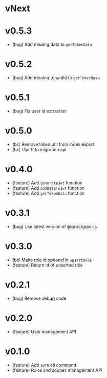 # vNext

# v0.5.3

-   (bug) Add missing data to `getTokenData`

# v0.5.2

-   (bug) Add missing tenantId to `getTokenData`

# v0.5.1

-   (bug) Fix user id extraction

# v0.5.0

-   (bc) Remove token util from index export
-   (bc) Use http migration api

# v0.4.0

-   (feature) Add `generateJwt` function
-   (feature) Add `addDataToJwt` function
-   (feature) Add `getTokenData` function

# v0.3.1

-   (bug) Use latest version of @grpc/grpc-js

# v0.3.0

-   (bc) Make role id optional in `upsertRole`
-   (feature) Return id of upserted role

# v0.2.1

-   (bug) Remove debug code

# v0.2.0

-   (feature) User management API

# v0.1.0

-   (feature) Add `auth` cli command
-   (feature) Roles and scopes management API
